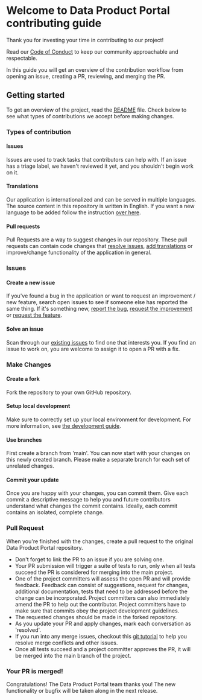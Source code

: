 # Welcome to Data Product Portal contributing guide <!-- omit in toc -->

Thank you for investing your time in contributing to our project!

Read our [Code of Conduct](./CODE_OF_CONDUCT.md) to keep our community approachable and respectable.

In this guide you will get an overview of the contribution workflow from opening an issue, creating a PR, reviewing, and merging the PR.

## Getting started

To get an overview of the project, read the [README](README.md) file.
Check below to see what types of contributions we accept before making changes.

### Types of contribution

#### Issues
Issues are used to track tasks that contributors can help with. If an issue has a triage label, we haven't reviewed it yet, and you shouldn't begin work on it.

#### Translations
Our application is internationalized and can be served in multiple languages. The source content in this repository is written in English.
If you want a new language to be added follow the instruction [over here](frontend/README.md#adding-new-languages).

#### Pull requests
Pull Requests are a way to suggest changes in our repository. These pull requests can contain code changes that [resolve issues](CONTRIBUTING.md#issues), [add translations](CONTRIBUTING.md#translations) or improve/change functionality of the application in general.

### Issues

#### Create a new issue

If you've found a bug in the application or want to request an improvement / new feature, search open issues to see if someone else has reported the same thing. If it's something new, [report the bug](https://github.com/conveyordata/data-product-portal/issues/new?labels=bug&template=bug-report---.md), [request the improvement](https://github.com/conveyordata/data-product-portal/issues/new?labels=enhancement&template=improvement-request---.md) or [request the feature](https://github.com/conveyordata/data-product-portal/issues/new?labels=enhancement&template=feature-request---.md).

#### Solve an issue

Scan through our [existing issues](https://github.com/conveyordata/data-product-portal/issues) to find one that interests you. If you find an issue to work on, you are welcome to assign it to open a PR with a fix.

### Make Changes

#### Create a fork
Fork the repository to your own GitHub repository.

#### Setup local development
Make sure to correctly set up your local environment for development. For more information, see [the development guide](README.md#local-development).

#### Use branches
First create a branch from 'main'. You can now start with your changes on this newly created branch.
Please make a separate branch for each set of unrelated changes.

#### Commit your update
Once you are happy with your changes, you can commit them.
Give each commit a descriptive message to help you and future contributors understand what changes the commit contains.
Ideally, each commit contains an isolated, complete change.

### Pull Request

When you're finished with the changes, create a pull request to the original Data Product Portal repository.
- Don't forget to link the PR to an issue if you are solving one.
- Your PR submission will trigger a suite of tests to run, only when all tests succeed the PR is considered for merging into the main project.
- One of the project committers will assess the open PR and will provide feedback. Feedback can consist of suggestions, request for changes, additional documentation, tests that need to be addressed before the change can be incorporated. Project committers can also immediately amend the PR to help out the contributor. Project committers have to make sure that commits obey the project development guidelines.
- The requested changes should be made in the forked repository.
- As you update your PR and apply changes, mark each conversation as 'resolved'.
- If you run into any merge issues, checkout this [git tutorial](https://github.com/skills/resolve-merge-conflicts) to help you resolve merge conflicts and other issues.
- Once all tests succeed and a project committer approves the PR, it will be merged into the main branch of the project.

### Your PR is merged!

Congratulations! The Data Product Portal team thanks you!
The new functionality or bugfix will be taken along in the next release.
